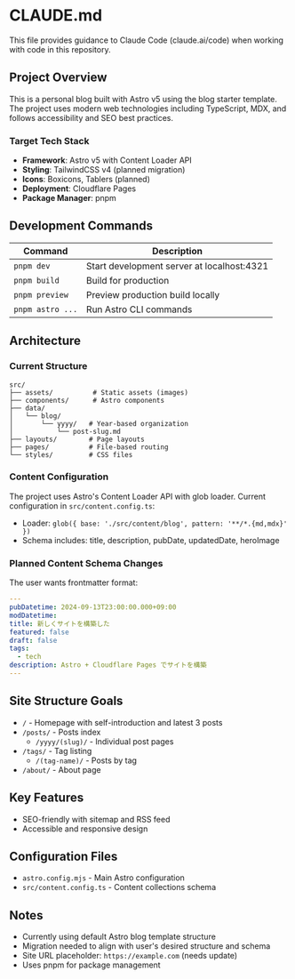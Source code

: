 # CLAUDE.md

This file provides guidance to Claude Code (claude.ai/code) when working with code in this repository.

## Project Overview

This is a personal blog built with Astro v5 using the blog starter template. The project uses modern web technologies including TypeScript, MDX, and follows accessibility and SEO best practices.

### Target Tech Stack

- **Framework**: Astro v5 with Content Loader API
- **Styling**: TailwindCSS v4 (planned migration)
- **Icons**: Boxicons, Tablers (planned)
- **Deployment**: Cloudflare Pages
- **Package Manager**: pnpm

## Development Commands

| Command          | Description                                |
| ---------------- | ------------------------------------------ |
| `pnpm dev`       | Start development server at localhost:4321 |
| `pnpm build`     | Build for production                       |
| `pnpm preview`   | Preview production build locally           |
| `pnpm astro ...` | Run Astro CLI commands                     |

## Architecture

### Current Structure

```
src/
├── assets/          # Static assets (images)
├── components/      # Astro components
├── data/
│   └── blog/
│       └── yyyy/   # Year-based organization
│           └── post-slug.md
├── layouts/        # Page layouts
├── pages/          # File-based routing
└── styles/         # CSS files
```

### Content Configuration

The project uses Astro's Content Loader API with glob loader. Current configuration in `src/content.config.ts`:

- Loader: `glob({ base: './src/content/blog', pattern: '**/*.{md,mdx}' })`
- Schema includes: title, description, pubDate, updatedDate, heroImage

### Planned Content Schema Changes

The user wants frontmatter format:

```yaml
---
pubDatetime: 2024-09-13T23:00:00.000+09:00
modDatetime:
title: 新しくサイトを構築した
featured: false
draft: false
tags:
  - tech
description: Astro + Cloudflare Pages でサイトを構築
---
```

## Site Structure Goals

- `/` - Homepage with self-introduction and latest 3 posts
- `/posts/` - Posts index
  - `/yyyy/(slug)/` - Individual post pages
- `/tags/` - Tag listing
  - `/(tag-name)/` - Posts by tag
- `/about/` - About page

## Key Features

- SEO-friendly with sitemap and RSS feed
- Accessible and responsive design

## Configuration Files

- `astro.config.mjs` - Main Astro configuration
- `src/content.config.ts` - Content collections schema

## Notes

- Currently using default Astro blog template structure
- Migration needed to align with user's desired structure and schema
- Site URL placeholder: `https://example.com` (needs update)
- Uses pnpm for package management
